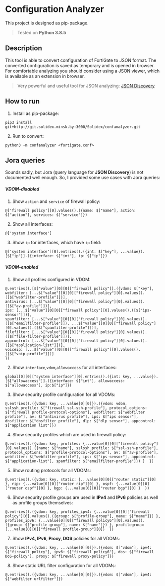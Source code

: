 # Configuration Analyzer

This project is designed as pip-package.
> Tested on **Python 3.8.5**

## Description

This tool is able to convert configuration of FortiGate to JSON format. The converted configuration is saved as temporary and is opened in browser.
For comfortable analyzing you should consider using a JSON viewer, which is available as an extension in browser.

> Very powerful and useful tool for JSON analyzing: [JSON Discovery](https://github.com/discoveryjs/browser-extension-json-discovery)

## How to run
1. Install as pip-package:
```
pip3 install git+http://git.solidex.minsk.by:3000/Solidex/confanalyzer.git
```

2. Run to convert:
```
python3 -m confanalyzer <fortigate.conf>
```

## Jora queries

Sounds sadly, but Jora (query language for **JSON Discovery**) is not documented well enough. So, I provided some use cases with Jora queries:

##### VDOM-disabled

1. Show `action` and `service` of firewall policy: 
```
@['firewall policy'][0].values().({name: $["name"], action: $["action"], services: $["service"]})
```

2. Show all interfaces:
```
@['system interface']
```

3. Show `ip` for interfaces, which have `ip` field:
```
@['system interface'][0].entries().({int: $["key"], ...value}).[$["ip"]].({interface: $["int"], ip: $["ip"]})
```

##### VDOM-enabled


1. Show all profiles configured in VDOM:
```jora
@.entries().[$["value"][0][0]["firewall policy"]].({vdom: $["key"], 
webfilter: [...$["value"][0][0]["firewall policy"][0].values().([$["webfilter-profile"]])],
antivirus: [...$["value"][0][0]["firewall policy"][0].values().([$["av-profile"]])],
ips: [...$["value"][0][0]["firewall policy"][0].values().([$["ips-sensor"]])],
spamfilter: [...$["value"][0][0]["firewall policy"][0].values().([$["emailfilter-profile"]]), ...$["value"][0][0]["firewall policy"][0].values().([$["spamfilter-profile"]])],
filefilter: [...$["value"][0][0]["firewall policy"][0].values().([$["file-filter-profile"]])],
appcontrol: [...$["value"][0][0]["firewall policy"][0].values().([$["application-list"]])],
voiceip: [...$["value"][0][0]["firewall policy"][0].values().([$["voip-profile"]])]
})
```

2. Show `interface`,`vdom`,`allowaccess` for all interfaces: 
```
global[0][0]["system interface"][0].entries().({int: key, ...value}).[$["allowaccess"]].({interface: $["int"], allowaccess: $["allowaccess"], ip:$["ip"]})
```

3. Show security profile configuration for all VDOMs:
```
@.entries().({vdom: key, ...value[0][0]}).({vdom: vdom, sslssh_profile: $["firewall ssl-ssh-profile"], protocol_options: $["firewall profile-protocol-options"], webfilter: $["webfilter profile"], av: $["antivirus profile"], ips: $["ips sensor"], dnsfilter: $["dnsfilter profile"], dlp: $["dlp sensor"], appcontrol: $["application list"]})
```

4. Show security profiles which are used in firewall policy:
```
@.entries().({vdom: key, profiles: {...value[0][0]["firewall policy"][0].values().({name: $["name"], sslssh_profile: $["ssl-ssh-profile"], protocol_options: $["profile-protocol-options"], av: $["av-profile"], webfilter: $["webfilter-profile"], ips: $["ips-sensor"], appcontrol: $["application-list"], spamfilter: $["emailfilter-profile"]}) }  })
```

5. Show routing protocols for all VDOMs:
```
@.entries().({vdom: key, static: {...value[0][0]["router static"][0] }, rip: {...value[0][0]["router rip"][0] }, ospf: {...value[0][0]["router ospf"][0] }, bgp: {...value[0][0]["router bgp"][0] }  })
```

6. Show security profile groups are used in **IPv4** and **IPv6** policies as well as profile groups themselves: 
```
@.entries().({vdom: key, profiles_ipv4: {...value[0][0]["firewall policy"][0].values().({group: $["profile-group"], name: $["name"]}) }, profiles_ipv6: {...value[0][0]["firewall policy6"][0].values().({group: $["profile-group"], name: $["name"]}) }, profilegroup: {...value[0][0]["firewall profile-group"][0]}  })
```

7. Show **IPv4, IPv6, Proxy, DOS** policies for all VDOMs:
``` 
@.entries().({vdom: key, ...value[0][0]}).({vdom: $["vdom"], ipv4: $["firewall policy"], ipv6: $["firewall policy6"], dos: $["firewall DoS-policy"], proxy: $["firewall proxy-policy"]})
```

8. Show static URL filter configuration for all VDOMs:
```
@.entries().({vdom: key, ...value[0][0]}).({vdom: $["vdom"], ipv4: $["webfilter urlfilter"]})
```